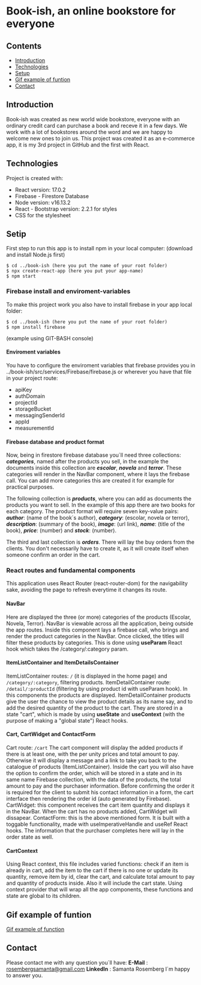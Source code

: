 # Book-ish, an online bookstore for everyone

## Contents
* [Introduction](#introduction)
* [Technologies](#technologies)
* [Setup](#setup)
* [Gif example of funtion](#gif)
* [Contact](#contact)

## Introduction
Book-ish was created as new world wide bookstore, everyone with an ordinary credit card can purchase a book and receve it in a few days. We work with a lot of bookstores around the word and we are happy to welcome new ones to join us.
This project was created it as an e-commerce app, it is my 3rd project in GitHub and the first with React. 

## Technologies
Project is created with:
* React version: 17.0.2
* Firebase - Firestore Database
* Node version: v16.13.2
* React - Bootstrap version: 2.2.1 for styles
* CSS for the stylesheet

## Setip 
First step to run this app is to install npm in your local computer:
(download and install Node.js first)

```
$ cd ../book-ish (here you put the name of your root folder)
$ npx create-react-app (here you put your app-name)
$ npm start
```

### Firebase install and enviroment-variables
To make this project work you also have to install firebase in your app local folder:

```
$ cd ../book-ish (here you put the name of your root folder)
$ npm install firebase
```
(example using GIT-BASH console)

#### Enviroment variables
You have to configure the enviroment variables that firebase provides you
in ../book-ish/src/services/Firebase/firebase.js or wherever you have 
that file in your project route:
* apiKey
* authDomain
* projectId
* storageBucket
* messagingSenderId
* appId
* measurementId

#### Firebase database and product format
Now, being in firestore firebase database you´ll need three collections:
**_categories_**, named after the products you sell, in the example the documents
inside this collection are **_escolar_**, **_novela_** and **_terror_**. These categories will render in the NavBar component, where it lays the firebase call. You can add more categories this are created it for example for practical purposes.

The following collection is **_products_**, where you can add as documents the products
you want to sell. In the example of this app there are two books for each category.
The product format will require seven key-value pairs: **_author_**: (name of the book´s author), **_category_**: (escolar, novela or terror), **_description_**: (summary of the book), **_image_**: (url link), **_name_**: (title of the book), **_price_**: (number) and **_stock_**: (number).

The third and last collection is **_orders_**. There will lay the buy orders from the clients. You don't necessarily have to create it, as it will create itself when someone confirm an order in the cart.

### React routes and fundamental components
This application uses React Router (react-router-dom) for the navigability sake, avoiding the page to refresh everytime it changes its route.

#### NavBar
Here are displayed the three (or more) categories of the products (Escolar, Novela, Terror). NavBar is viewable across all the application, being outside the app routes. Inside this component lays a firebase call, who brings and render the product categories in the NavBar. Once clicked, the titles will filter these products by categories. This is done using **useParam** React hook which takes the /category/:category param. 

#### ItemListContainer and ItemDetailsContainer
ItemListContainer routes: ``/`` (it is displayed in the home page) and ``/category/:category``, filtering products.
ItemDetailContainer route: ``/detail/:productId`` (filtering by using product id with useParam hook).
In this components the products are displayed. ItemDetailContainer products give the user the chance to view the product details as its name say, and to add the desired quantity of the product to the cart. They are stored in a state "cart", which is made by using **useState** and **useContext** (with the purpose of making a "global state") React hooks.

#### Cart, CartWidget and ContactForm
Cart route: ``/cart``
The cart component will display the added products if there is at least one, with the per unity prices and total amount to pay. Otherwise it will display a message and a link to take you back to the catalogue of products (ItemListContainer). Inside the cart you will also have the option to confirm the order, which will be stored in a state and in its same name Firebase collection, with the data of the products, the total amount to pay and the purchaser information. Before confirming the order it is required for the client to submit his contact information in a form, the cart interface then rendering the order id (auto generated by Firebase).
CartWidget: this component receives the cart item quantity and displays it in the NavBar. When the cart has no products added, CartWidget will dissapear.
ContactForm: this is the above mentioned form. It is built with a toggable functionality, made with useImperativeHandle and useRef React hooks. The information that the purchaser completes here will lay in the order state as well.

#### CartContext
Using React context, this file includes varied functions: check if an item is already in cart, add the item to the cart if there is no one or update its quantity, remove item by id, clear the cart, and calculate total amount to pay and quantity of products inside. Also it will include the cart state. Using context provider that will wrap all the app components, these functions and state are global to its children.

## Gif example of funtion
[Gif example of function](https://drive.google.com/file/d/1qx_rbzmwn63US0uIFBUPPiJrGydWpQ2u/view?usp=sharing)

## Contact
Please contact me with any question you´ll have:
**E-Mail** : rosembergsamanta@gmail.com
**LinkedIn** : Samanta Rosemberg
I´m happy to answer you. 